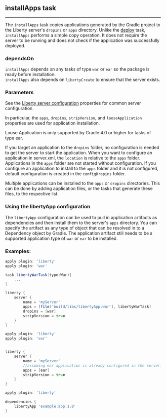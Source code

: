 ## installApps task
---
The `installApps` task copies applications generated by the Gradle project to the Liberty server's `dropins` or `apps` directory. Unlike the [deploy](deploy.md#deploy-task) task, `installApps` performs a simple copy operation. It does not require the server to be running and does not check if the application was successfully deployed.

### dependsOn
`installApps` depends on any tasks of type `war` or `ear` so the package is ready before installation.  
`installApps` also depends on `libertyCreate` to ensure that the server exists.

### Parameters

See the [Liberty server configuration](libertyExtensions.md#liberty-server-configuration) properties for common server configuration.

In particular, the `apps`, `dropins`, `stripVersion`, and `looseApplication` properties are used for application installation.

Loose Application is only supported by Gradle 4.0 or higher for tasks of type ear.

If you target an application to the `dropins` folder, no configuration is needed to get the server to start the application. When you want to configure an application in server.xml, the `location` is relative to the `apps` folder. Applications in the `apps` folder are not started without configuration. If you configure an application to install to the `apps` folder and it is not configured, default configuration is created in the `configDropins` folder.

Multiple applications can be installed to the `apps` or `dropins` directories. This can be done by adding application files, or the tasks that generate these files, to the respective list.

### Using the libertyApp configuration

The `libertyApp` configuration can be used to pull in application artifacts as dependencies and then install them to the server's `apps` directory. You can specify the artifact as any type of object that can be resolved in to a Dependency object by Gradle. The application artifact still needs to be a supported application type of `war` or `ear` to be installed.

### Examples:

```groovy
apply plugin: 'liberty'
apply plugin: 'war'

task libertyWarTask(type:War){
    ...
}

liberty {
    server {
        name = 'myServer'
        apps = [file('build/libs/libertyApp.war'), libertyWarTask]
        dropins = [war]
        stripVersion = true
    }
}
```

```groovy
apply plugin: 'liberty'
apply plugin: 'ear'


liberty {
    server {
        name = 'myServer'
        //assuming ear application is already configured in the server.xml
        apps = [ear]
        stripVersion = true
    }
}
```

```groovy
apply plugin: 'liberty'

dependencies {
    libertyApp 'example:app:1.0'
}
```
